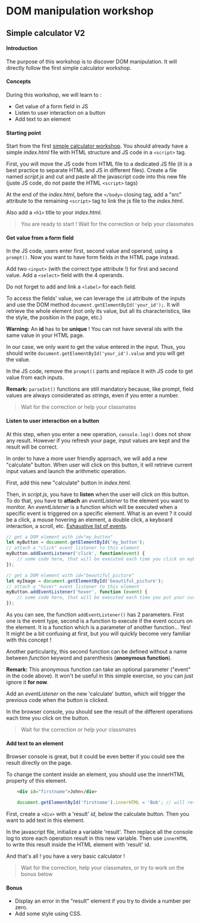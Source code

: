 # DOM manipulation workshop 

## Simple calculator V2

#### Introduction

The purpose of this workshop is to discover DOM manipulation. It will directly follow the first simple calculator workshop.

#### Concepts

During this workshop, we will learn to :

- Get value of a form field in JS
- Listen to user interaction on a button
- Add text to an element

#### Starting point

Start from the first [simple calculator workshop](https://wildcodeschool.github.io/simple-calculator-workshop/). You should already have a simple *index.html* file with HTML structure and JS code in a `<script>` tag.

First, you will move the JS code from HTML file to a dedicated JS file (it is a best practice to separate HTML and JS in different files).
Create a file named *script.js* and cut and paste all the javascript code into this new file (juste JS code, do not paste the HTML `<script>` tags)

At the end of the *index.html*, before the `</body>` closing tag, add a "src" attribute to the remaining `<script>` tag to link the js file to the *index.html*.

Also add a `<h1>` title to your *index.html*.

> You are ready to start ! Wait for the correction or help your classmates

#### Get value from a form field

In the JS code, users enter first, second value and operand, using a `prompt()`. Now you want to have form fields in the HTML page instead.

Add two `<input>` (with the correct type attribute !) for first and second value. 
Add a `<select>` field with the 4 operands.

Do not forget to add and link a `<label>` for each field. 

To access the fields' value, we can leverage the `id` attribute of the inputs and use the DOM method `document.getElementById('your_id');`. It will retrieve the whole element (not only its value, but all its characteristics, like the style, the position in the page, etc.)

**Warning:** An **id** has to be **unique** ! You can not have several ids with the same value in your HTML page.

In our case, we only want to get the value entered in the input. Thus, you should write `document.getElementById('your_id').value` and you will get the value.

In the JS code, remove the `prompt()` parts and replace it with JS code to get value from each inputs.

**Remark:** `parseInt()` functions are still mandatory because, like prompt, field values are always considerated as *strings*, even if you enter a number.

> Wait for the correction or help your classmates

#### Listen to user interaction on a button

At this step, when you enter a new operation, `console.log()` does not show any result. However if you refresh your page, input values are kept and the result will be correct. 

In order to have a more user friendly approach, we will add a new "calculate" button. When user will click on this button, it will retrieve current input values and launch the arithmetic operation.

First, add this new "calculate" button in *index.html*.

Then, in *script.js*, you have to **listen** when the user will click on this button. To do that, you have to **attach** an *eventListener* to the element you want to monitor. An *eventListener* is a function which will be executed when a specific event is triggered on a specific element. What is an event ? it could be a click, a mouse hovering an element, a double click, a keyboard interaction, a scroll, etc. [Exhaustive list of events](https://developer.mozilla.org/en-US/docs/Web/Events).

```js
// get a DOM element with id="my_button"
let myButton = document.getElementById('my_button'); 
// attach a "click" event listener to this element
myButton.addEventListener('click', function(event) { 
    // some code here, that will be executed each time you click on myButton 
});

// get a DOM element with id="beautiful_picture"
let myImage = document.getElementById('beautiful_picture');
// attach a "hover" event listener to this element
myButton.addEventListener('hover', function (event) { 
    // some code here, that will be executed each time you put your cursor over this image 
});
```

As you can see, the function `addEventListener()` has 2 parameters. First one is the event type, second is a function to execute if the event occurs on the element.
It is a function which is a parameter of another function... Yes! It might be a bit confusing at first, but you will quickly become very familiar with this concept ! 

Another particularity, this second function can be defined without a name between *function* keyword and parenthesis (**anonymous function**). 

**Remark:** This anonymous function can take an optional parameter ("event" in the code above). It won't be useful in this simple exercise, so you can just ignore it **for now**.

Add an *eventListener* on the new 'calculate' button, which will trigger the previous code when the button is clicked.

In the browser console, you should see the result of the different operations each time you click on the button.

> Wait for the correction or help your classmates

#### Add text to an element

Browser console is great, but it could be even better if you could see the result directly on the page.

To change the content inside an element, you should use the innerHTML property of this element. 
```html
    <div id="firstname">John</div>
```
```js
    document.getElementById('firstname').innerHTML = 'Bob'; // will retrieve the element with id="firstname" and replace the actual content 'John' by 'Bob'
```

First, create a `<div>` with a 'result' *id*, below the calculate button.
Then you want to add text in this element. 

In the javascript file, initialize a variable 'result'. Then replace all the console log to store each operation result in this new variable.
Then use `innerHTML` to write this result inside the HTML element with 'result' id.

And that's all ! you have a very basic calculator !

> Wait for the correction, help your classmates, or try to work on the bonus below

#### Bonus

- Display an error in the "result" element if you try to divide a number per zero.
- Add some style using CSS.
